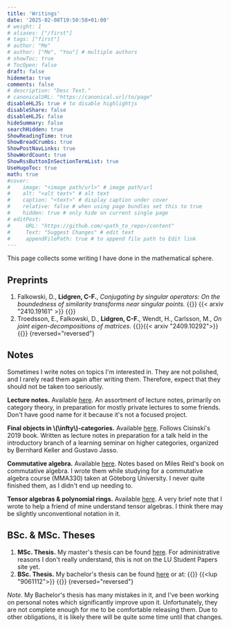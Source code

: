 ```yaml
---
title: 'Writings'
date: '2025-02-08T19:50:58+01:00'
# weight: 1
# aliases: ["/first"]
# tags: ["first"]
# author: "Me"
# author: ["Me", "You"] # multiple authors
# showToc: true
# TocOpen: false
draft: false
hidemeta: true
comments: false
# description: "Desc Text."
# canonicalURL: "https://canonical.url/to/page"
disableHLJS: true # to disable highlightjs
disableShare: false
disableHLJS: false
hideSummary: false
searchHidden: true
ShowReadingTime: true
ShowBreadCrumbs: true
ShowPostNavLinks: true
ShowWordCount: true
ShowRssButtonInSectionTermList: true
UseHugoToc: true
math: true
#cover:
#    image: "<image path/url>" # image path/url
#    alt: "<alt text>" # alt text
#    caption: "<text>" # display caption under cover
#    relative: false # when using page bundles set this to true
#    hidden: true # only hide on current single page
# editPost:
#     URL: "https://github.com/<path_to_repo>/content"
#     Text: "Suggest Changes" # edit text
#     appendFilePath: true # to append file path to Edit link
---
```


This page collects some writing I have done in the mathematical sphere.

## Preprints

1. Falkowski, D., **Lidgren, C-F.**, _Conjugating by singular operators: On the boundedness of similarity transforms near singular points._
{{<badges>}} {{< arxiv "2410.19161" >}} {{</badges>}}
1. Troedsson, E., Falkowski, D., **Lidgren, C-F.**, Wendt, H., Carlsson, M., _On joint eigen-decompositions of matrices._
{{<badges>}}{{< arxiv "2409.10292">}}{{</badges>}}
{reversed="reversed"}

## Notes
Sometimes I write notes on topics I'm interested in. They are not polished, and I rarely read them again after writing them. Therefore, expect that they should not be taken too seriously.

**Lecture notes.** Available [here](/writings/lectures.pdf). An assortment of lecture notes, primarily on category theory, in preparation for mostly private lectures
to some friends. Don't have good name for it because it's not a focused project.

**Final objects in \\(\infty\\)-categories.** Available [here](/writings/higher-categories-learning-seminar-2025-01-15.pdf). Follows Cisinski's 2019 book. Written as lecture notes in
preparation for a talk held in the introductory branch of a learning seminar on higher categories, organized by Bernhard Keller and Gustavo Jasso.

**Commutative algebra.** Available [here](/writings/mma330-notes.pdf). Notes based on Miles Reid's book on commutative algebra. I wrote them while studying for a commutative algebra course (MMA330) taken at Göteborg University.
I never quite finished them, as I didn't end up needing to.

**Tensor algebras & polynomial rings.** Available [here](/writings/tensor-algebra.pdf). A very brief note that I wrote to help a friend of mine understand tensor algebras. I think there may be slightly unconventional
notation in it.

## BSc. & MSc. Theses

1. **MSc. Thesis.** My master's thesis can be found [here](/writings/masters-thesis.pdf). For administrative reasons I don't really understand, this is not on the LU Student Papers site yet.
1. **BSc. Thesis.** My bachelor's thesis can be found [here](/writings/bachelors-thesis.pdf) or at: {{<badges>}} {{<lup "9061112">}} {{</badges>}}
{reversed="reversed"}

*Note.* My Bachelor's thesis has many mistakes in it, and I've been working on personal notes which significantly improve upon it. Unfortunately, they are not complete enough for me to be comfortable releasing them.
Due to other obligations, it is likely there will be quite some time until that changes.